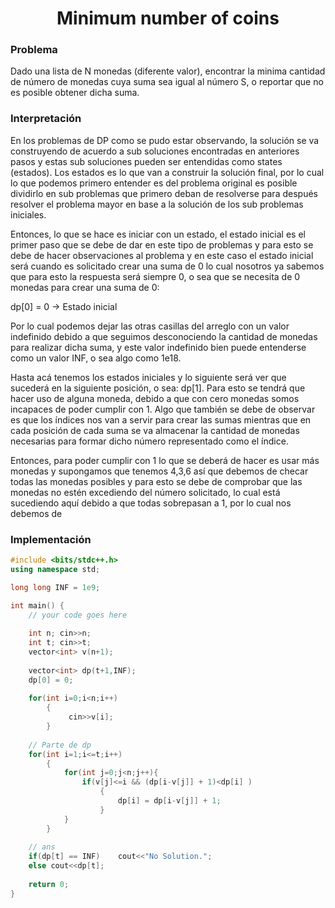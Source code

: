 <h1 align="center">Minimum number of coins</h1>
<h3>Problema</h3>
<p>
  Dado una lista de N monedas (diferente valor), encontrar la minima cantidad de número de monedas cuya suma sea igual al número S, o reportar que no es posible 
  obtener dicha suma.
  
  <h3>Interpretación</h3>
  En los problemas de DP como se pudo estar observando, la solución se va construyendo de acuerdo a sub soluciones encontradas en anteriores pasos y estas sub soluciones
  pueden ser entendidas como states (estados). Los estados es lo que van a construir la solución final, por lo cual lo que podemos primero entender es del problema 
  original es posible dividirlo en sub problemas que primero deban de resolverse para después resolver el problema mayor en base a la solución de los sub problemas 
  iniciales. 
  
  Entonces, lo que se hace es iniciar con un estado, el estado inicial es el primer paso que se debe de dar en este tipo de problemas y para esto se debe de hacer
  observaciones al problema y en este caso el estado inicial será cuando es solicitado crear una suma de 0 lo cual nosotros ya sabemos que para esto la respuesta será 
  siempre 0, o sea que se necesita de 0 monedas para crear una suma de 0:
  
  dp[0] = 0       ->  Estado inicial
  
  Por lo cual podemos dejar las otras casillas del arreglo con un valor indefinido debido a que seguimos desconociendo la cantidad de monedas para realizar dicha
  suma, y este valor indefinido bien puede entenderse como un valor INF, o sea algo como 1e18.
  
  Hasta acá tenemos los estados iniciales y lo siguiente será ver que sucederá en la siguiente posición, o sea: dp[1]. Para esto se tendrá que hacer uso de alguna moneda,
  debido a que con cero monedas somos incapaces de poder cumplir con 1. Algo que también se debe de observar es que los índices nos van a servir para crear las sumas 
  mientras que en cada posición de cada suma se va almacenar la cantidad de monedas necesarias para formar dicho número representado como el índice.
  
  Entonces, para poder cumplir con 1 lo que se deberá de hacer es usar más monedas y supongamos que tenemos 4,3,6 así que debemos de checar todas las monedas posibles 
  y para esto se debe de comprobar que las monedas no estén excediendo del número solicitado, lo cual está sucediendo aquí debido a que todas sobrepasan a 1, por lo 
  cual nos debemos de 
</p>


### Implementación
```c++
#include <bits/stdc++.h>
using namespace std;

long long INF = 1e9;

int main() {
	// your code goes here
	
	int n; cin>>n;
	int t; cin>>t;
	vector<int> v(n+1);
	
	vector<int> dp(t+1,INF);
	dp[0] = 0;
	
	for(int i=0;i<n;i++)
	    {
	         cin>>v[i];
	    }
	
	// Parte de dp
	for(int i=1;i<=t;i++)
	    {
	        for(int j=0;j<n;j++){
	            if(v[j]<=i && (dp[i-v[j]] + 1)<dp[i] )
	                {
	                    dp[i] = dp[i-v[j]] + 1;
	                }
	        }
	    }
	
	// ans
	if(dp[t] == INF)    cout<<"No Solution.";
	else cout<<dp[t];
	
	return 0;
}

```
